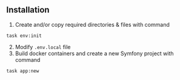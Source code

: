 Installation
------------

1. Create and/or copy required directories & files with command
```shell
task env:init
```
2. Modify `.env.local` file
3. Build docker containers and create a new Symfony project with command
```shell
task app:new
```
